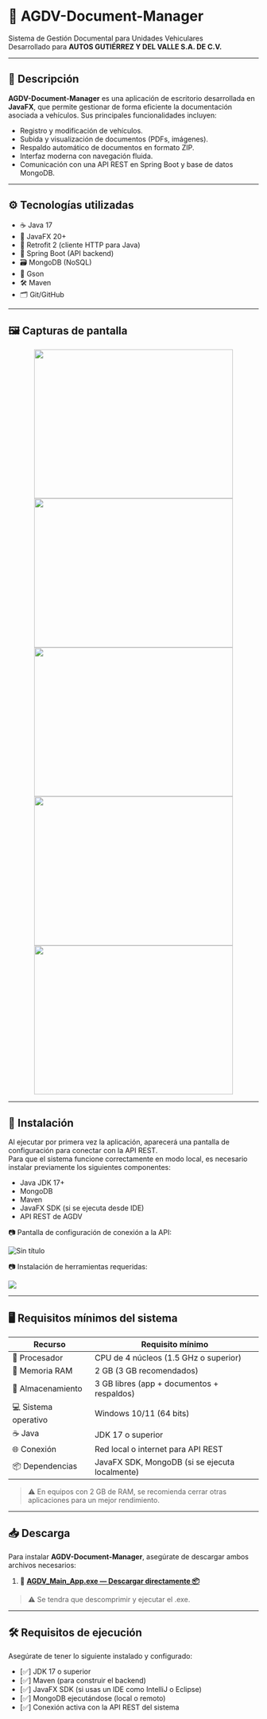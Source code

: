  # 🚗 AGDV-Document-Manager

Sistema de Gestión Documental para Unidades Vehiculares  
Desarrollado para **AUTOS GUTIÉRREZ Y DEL VALLE S.A. DE C.V.**

---

## 📄 Descripción

**AGDV-Document-Manager** es una aplicación de escritorio desarrollada en **JavaFX**, que permite gestionar de forma eficiente la documentación asociada a vehículos. Sus principales funcionalidades incluyen:

- Registro y modificación de vehículos.
- Subida y visualización de documentos (PDFs, imágenes).
- Respaldo automático de documentos en formato ZIP.
- Interfaz moderna con navegación fluida.
- Comunicación con una API REST en Spring Boot y base de datos MongoDB.

---

## ⚙️ Tecnologías utilizadas

- ☕ Java 17  
- 🎨 JavaFX 20+  
- 🔗 Retrofit 2 (cliente HTTP para Java)  
- 🧩 Spring Boot (API backend)  
- 🗃️ MongoDB (NoSQL)  
- 🧬 Gson  
- 🛠️ Maven  
- 🗂️ Git/GitHub  

---

## 🖼️ Capturas de pantalla

<p align="center">
  <img src="https://github.com/user-attachments/assets/f9305c8e-54f8-485c-8f5e-89e98c4ee20e" width="400" height="300"/>
  <img src="https://github.com/user-attachments/assets/80974818-4221-44e6-af63-da5823e9c9f6" width="400" height="300"/>
  <img src="https://github.com/user-attachments/assets/2593a097-d7af-4209-a978-53c306aea95e" width="400" height="300"/>
  <img src="https://github.com/user-attachments/assets/8e02876d-6ff9-40aa-a01f-e5c3540545b2" width="400" height="300"/>
  <img src="https://github.com/user-attachments/assets/6cd6bd3e-d425-4f4c-ab84-14b7d66bc243" width="400" height="300"/>
</p>

---

## 🚀 Instalación

Al ejecutar por primera vez la aplicación, aparecerá una pantalla de configuración para conectar con la API REST.  
Para que el sistema funcione correctamente en modo local, es necesario instalar previamente los siguientes componentes:

- Java JDK 17+
- MongoDB
- Maven
- JavaFX SDK (si se ejecuta desde IDE)
- API REST de AGDV

📷 Pantalla de configuración de conexión a la API:

![Sin título](https://github.com/user-attachments/assets/94748f99-bf7a-4e44-97a5-f1506876a1c6)


📷 Instalación de herramientas requeridas:

<img src="https://github.com/user-attachments/assets/3aaead4c-04fb-43fb-94cb-7d25e641468c"/>

---

## 🖥️ Requisitos mínimos del sistema

| Recurso              | Requisito mínimo                             |
|----------------------|----------------------------------------------|
| 🧠 Procesador         | CPU de 4 núcleos (1.5 GHz o superior)         |
| 💾 Memoria RAM        | 2 GB (3 GB recomendados)                     |
| 💽 Almacenamiento     | 3 GB libres (app + documentos + respaldos)   |
| 💻 Sistema operativo  | Windows 10/11 (64 bits)    |
| ☕ Java               | JDK 17 o superior                             |
| 🌐 Conexión           | Red local o internet para API REST           |
| 📦 Dependencias       | JavaFX SDK, MongoDB (si se ejecuta localmente) |

> ⚠️ En equipos con 2 GB de RAM, se recomienda cerrar otras aplicaciones para un mejor rendimiento.

---

## 📥 Descarga

Para instalar **AGDV-Document-Manager**, asegúrate de descargar ambos archivos necesarios:

1. 🔧 **[AGDV_Main_App.exe — Descargar directamente 📦](https://drive.google.com/file/d/16QXVNRZi_UVaCxq8RZTPHGUBCLTXTL9Q/view)**


> ⚠️ Se tendra que descomprimir y ejecutar el .exe.

---

## 🛠️ Requisitos de ejecución

Asegúrate de tener lo siguiente instalado y configurado:

- [✅] JDK 17 o superior  
- [✅] Maven (para construir el backend)  
- [✅] JavaFX SDK (si usas un IDE como IntelliJ o Eclipse)  
- [✅] MongoDB ejecutándose (local o remoto)  
- [✅] Conexión activa con la API REST del sistema  
